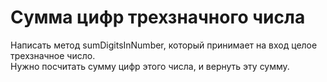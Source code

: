 # Сумма цифр трехзначного числа
Напиcать метод sumDigitsInNumber, который принимает на вход целое трехзначное число.  
Нужно посчитать сумму цифр этого числа, и вернуть эту сумму.